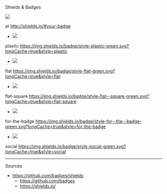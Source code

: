 Shields & Badges

[<img src="https://img.shields.io/badge/create-your own badge-red.svg?longCache=true&style=for-the-badge"/>](http://shields.io/#your-badge) 

at http://shields.io/#your-badge


  - <img src="https://img.shields.io/badge/style-plastic-green.svg?longCache=true&style=plastic"> 
  plastic	https://img.shields.io/badge/style-plastic-green.svg?longCache=true&style=plastic
  - <img src="https://img.shields.io/badge/style-flat-green.svg?longCache=true&style=flat"> 
  flat
https://img.shields.io/badge/style-flat-green.svg?longCache=true&style=flat
  - <img src="https://img.shields.io/badge/style-flat--square-green.svg?longCache=true&style=flat-square"> 
  flat-square https://img.shields.io/badge/style-flat--square-green.svg?longCache=true&style=flat-square

  - <img src="https://img.shields.io/badge/style-for--the--badge-green.svg?longCache=true&style=for-the-badge"> 
  for-the-badge https://img.shields.io/badge/style-for--the--badge-green.svg?longCache=true&style=for-the-badge 

  - <img src="https://img.shields.io/badge/style-social-green.svg?longCache=true&style=social"> 
  social	https://img.shields.io/badge/style-social-green.svg?longCache=true&style=social

---

Sources 

- https://github.com/badges/shields
  - https://github.com/badges
  - https://shields.io/
